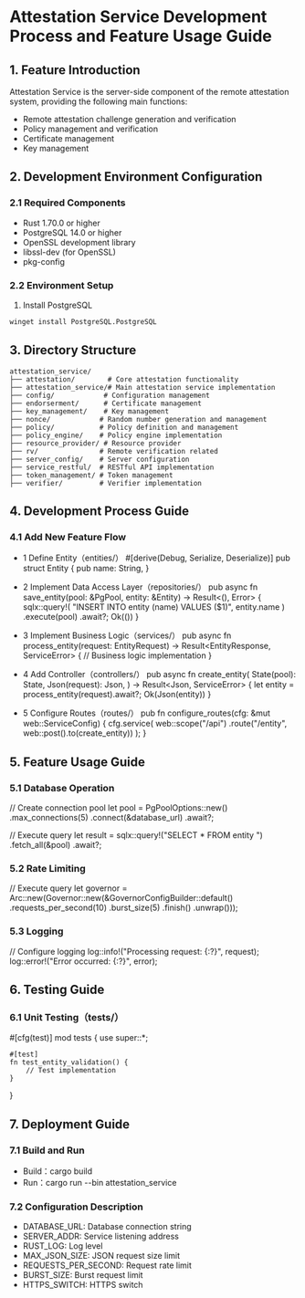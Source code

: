# Attestation Service Development Process and Feature Usage Guide

## 1. Feature Introduction
Attestation Service is the server-side component of the remote attestation system, providing the following main functions:
- Remote attestation challenge generation and verification
- Policy management and verification
- Certificate management
- Key management

## 2. Development Environment Configuration

### 2.1 Required Components
- Rust 1.70.0 or higher
- PostgreSQL 14.0 or higher
- OpenSSL development library
- libssl-dev (for OpenSSL)
- pkg-config

### 2.2 Environment Setup
1. Install PostgreSQL
```bash
winget install PostgreSQL.PostgreSQL
```

## 3. Directory Structure
```plaintext
attestation_service/
├── attestation/        # Core attestation functionality
├── attestation_service/# Main attestation service implementation
├── config/            # Configuration management
├── endorserment/      # Certificate management
├── key_management/    # Key management
├── nonce/            # Random number generation and management
├── policy/           # Policy definition and management
├── policy_engine/    # Policy engine implementation
├── resource_provider/ # Resource provider
├── rv/               # Remote verification related
├── server_config/    # Server configuration
├── service_restful/  # RESTful API implementation
├── token_management/ # Token management
├── verifier/         # Verifier implementation
```

## 4. Development Process Guide

### 4.1 Add New Feature Flow
- 1 Define Entity（entities/）
  #[derive(Debug, Serialize, Deserialize)]
  pub struct Entity  {
  pub name: String,
  }

- 2 Implement Data Access Layer（repositories/）
  pub async fn save_entity(pool: &PgPool, entity: &Entity) -> Result<(), Error> {
  sqlx::query!(
  "INSERT INTO entity (name) VALUES ($1)",
  entity.name
  )
  .execute(pool)
  .await?;
  Ok(())
  }

- 3 Implement Business Logic（services/）
  pub async fn process_entity(request: EntityRequest) -> Result<EntityResponse, ServiceError> {
  // Business logic implementation
  }

- 4 Add Controller（controllers/）
  pub async fn create_entity(
  State(pool): State<PgPool>,
  Json(request): Json<EntityRequest>,
  ) -> Result<Json<EntityResponse>, ServiceError> {
  let entity = process_entity(request).await?;
  Ok(Json(entity))
  }
- 5 Configure Routes（routes/）
  pub fn configure_routes(cfg: &mut web::ServiceConfig) {
  cfg.service(
  web::scope("/api")
  .route("/entity", web::post().to(create_entity))
  );
  }

## 5. Feature Usage Guide

### 5.1 Database Operation
// Create connection pool
let pool = PgPoolOptions::new()
.max_connections(5)
.connect(&database_url)
.await?;

// Execute query
let result = sqlx::query!("SELECT * FROM entity ")
.fetch_all(&pool)
.await?;

### 5.2 Rate Limiting
// Execute query
let governor = Arc::new(Governor::new(&GovernorConfigBuilder::default()
.requests_per_second(10)
.burst_size(5)
.finish()
.unwrap()));

### 5.3 Logging
// Configure logging
log::info!("Processing request: {:?}", request);
log::error!("Error occurred: {:?}", error);

## 6. Testing Guide

### 6.1 Unit Testing（tests/）
#[cfg(test)]
mod tests {
use super::*;

    #[test]
    fn test_entity_validation() {
        // Test implementation
    }
}

## 7. Deployment Guide

### 7.1 Build and Run
- Build：cargo build
- Run：cargo run --bin attestation_service

### 7.2 Configuration Description
- DATABASE_URL: Database connection string
- SERVER_ADDR: Service listening address
- RUST_LOG: Log level
- MAX_JSON_SIZE: JSON request size limit
- REQUESTS_PER_SECOND: Request rate limit
- BURST_SIZE: Burst request limit
- HTTPS_SWITCH: HTTPS switch